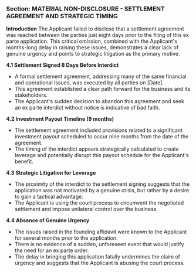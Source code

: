 ### Section: MATERIAL NON-DISCLOSURE - SETTLEMENT AGREEMENT AND STRATEGIC TIMING

**Introduction**
The Applicant failed to disclose that a settlement agreement was reached between the parties just eight days prior to the filing of this ex parte application. This critical omission, combined with the Applicant's months-long delay in raising these issues, demonstrates a clear lack of genuine urgency and points to strategic litigation as the primary motive.

**4.1 Settlement Signed 8 Days Before Interdict**
- A formal settlement agreement, addressing many of the same financial and operational issues, was executed by all parties on [Date].
- This agreement established a clear path forward for the business and its stakeholders.
- The Applicant's sudden decision to abandon this agreement and seek an ex parte interdict without notice is indicative of bad faith.

**4.2 Investment Payout Timeline (9 months)**
- The settlement agreement included provisions related to a significant investment payout scheduled to occur nine months from the date of the agreement.
- The timing of the interdict appears strategically calculated to create leverage and potentially disrupt this payout schedule for the Applicant's benefit.

**4.3 Strategic Litigation for Leverage**
- The proximity of the interdict to the settlement signing suggests that the application was not motivated by a genuine crisis, but rather by a desire to gain a tactical advantage.
- The Applicant is using the court process to circumvent the negotiated settlement and impose unilateral control over the business.

**4.4 Absence of Genuine Urgency**
- The issues raised in the founding affidavit were known to the Applicant for several months prior to the application.
- There is no evidence of a sudden, unforeseen event that would justify the need for an ex parte order.
- The delay in bringing this application fatally undermines the claim of urgency and suggests that the Applicant is abusing the court process.
